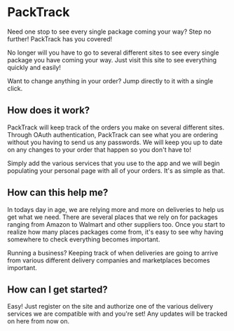 # PackTrack

Need one stop to see every single package coming your way? Step no further!
PackTrack has you covered!

No longer will you have to go to several different sites to see every single
package you have coming your way. Just visit this site to see everything quickly
and easily!

Want to change anything in your order? Jump directly to it with a single click.

## How does it work?

PackTrack will keep track of the orders you make on several different sites.
Through OAuth authentication, PackTrack can see what you are ordering without
you having to send us any passwords. We will keep you up to date on any changes
to your order that happen so you don't have to!

Simply add the various services that you use to the app and we will begin
populating your personal page with all of your orders. It's as simple as that.

## How can this help me?

In todays day in age, we are relying more and more on deliveries to help us get
what we need. There are several places that we rely on for packages ranging from
Amazon to Walmart and other suppliers too. Once you start to realize how many
places packages come from, it's easy to see why having somewhere to check
everything becomes important.

Running a business? Keeping track of when deliveries are going to arrive from
various different delivery companies and marketplaces becomes important.

## How can I get started?

Easy! Just register on the site and authorize one of the various delivery
services we are compatible with and you're set! Any updates will be tracked on
here from now on.
